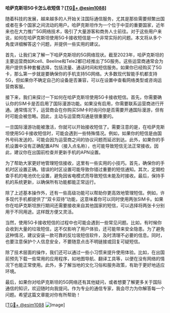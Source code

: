 **哈萨克斯坦5G卡怎么收短信？[[TG💪+ @esim1088](https://t.me/s/esim1088)]**

随着科技的发展，越来越多的人开始关注国际通信服务，尤其是那些需要频繁出国或者在多个国家之间流动的用户。哈萨克斯坦作为一个位于中亚的重要国家，近年来也在大力推广5G网络技术，吸引了大量游客和商务人士前往。对于这些用户来说，如何在哈萨克斯坦使用5G卡接收短信是一个非常实际的问题。本文将从多个角度详细解答这个问题，并提供一些实用的建议。

首先，让我们来了解一下哈萨克斯坦的5G网络现状。截至2023年，哈萨克斯坦的主要运营商如Kcell、Beeline和Tele2都已经推出了5G服务。这些运营商通常会为用户提供多种套餐选择，包括流量、通话时间和短信服务。如果你已经购买了5G卡，那么第一步就是要确保你的手机支持5G网络。大多数现代智能手机都支持5G，但如果你不确定自己的设备是否兼容，可以在设置中查看网络类型或咨询运营商客服。

接下来，我们来探讨一下如何在哈萨克斯坦使用5G卡接收短信。首先，你需要确认你的SIM卡是否启用了国际漫游功能。如果没有启用，你需要联系运营商进行开通。通常情况下，运营商会在你购买SIM卡时询问你是否需要开通国际漫游，但有时可能会被忽略。因此，主动与运营商沟通是很重要的。

一旦国际漫游功能被激活，你就可以开始接收短信了。需要注意的是，在哈萨克斯坦使用5G卡接收短信时，可能会遇到一些特殊情况。例如，如果你的短信是由国外号码发送的，可能会因为运营商之间的协议问题而延迟到达。此外，如果你的手机设置中没有正确配置APN（接入点名称），也可能导致短信无法正常接收。因此，建议你在出国前检查并更新手机的APN设置。

为了帮助大家更好地管理短信接收，这里有一些实用的小技巧。首先，确保你的手机时区设置正确。错误的时区设置可能导致你错过重要的短信通知。其次，定期检查手机的电池优化设置，避免因省电模式而导致短信未能及时接收。最后，保持手机的系统更新，以确保所有功能都能正常运行。

除了上述基本操作外，还有一些高级功能可以帮助你更高效地管理短信。例如，许多现代手机都提供了“双卡双待”功能，这意味着你可以同时使用两张SIM卡。如果你在哈萨克斯坦旅行期间还需要接收来自其他国家的短信，可以选择将两张卡分别用于不同用途。这样既方便又灵活。

当然，使用5G卡接收短信的过程中也可能会遇到一些常见问题。比如，有时候你会收到大量的垃圾短信，这不仅影响了用户体验，还可能带来安全隐患。为了避免这种情况，建议安装一款可靠的反垃圾短信软件，及时清理不必要的信息。同时，也要注意保护个人信息安全，不要随意点击不明链接或回复可疑短信。

除了技术层面的操作，我们还可以通过一些小习惯来提升使用体验。比如，在出国前预先下载一些常用的应用程序，如地图导航、翻译工具等，以便在没有网络的情况下也能正常使用。此外，多了解当地的文化习俗和服务政策，有助于更好地适应环境。

最后，如果你对哈萨克斯坦的5G网络还有其他疑问，或者想要了解更多关于国际通信的知识，欢迎随时向我提问。作为专业的通信专家，我会尽力为你解答每一个问题。希望这篇文章能对你有所帮助！

[[TG💪+ @esim1088](https://t.me/s/esim1088) ![Image](https://i.postimg.cc/4NQfJmqS/Snipaste-2025-05-13-00-14-12.png)]